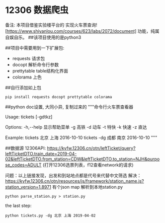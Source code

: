 # 12306 数据爬虫

备注: 本项目借鉴实验楼平台的 实现火车票查询![https://www.shiyanlou.com/courses/623/labs/2072/document] 功能，纯属自娱自乐。
##该项目使用的是python3

##项目中需要用到一下扩展包:
  - requests 请求包 
  - docopt 解析命令行参数
  - prettytable table结构化界面
  - colorama 上色
  
##自行添加如上包
```
pip install requests docopt prettytable colorama
```

##python doc设置, 大同小异, 复制过来的
"""命令行火车票查看器

Usage:
    tickets [-gdtkz] <from> <to> <date>

Options:
    -h,--help   显示帮助菜单
    -g          高铁
    -d          动车
    -t          特快
    -k          快速
    -z          直达

Example:
    tickets 北京 上海 2016-10-10
    tickets -dg 成都 南京 2016-10-10
"""
  
##数据源
12306API: https://kyfw.12306.cn/otn/leftTicket/query?leftTicketDTO.train_date=2019-04-02&leftTicketDTO.from_station=CDW&leftTicketDTO.to_station=NJH&purpose_codes=ADULT (打开12306选票列表，f12查看network的请求)

问题：以上链接发现，出发和到站地点都是代号来代替中文筛选
解决：
https://kyfw.12306.cn/otn/resources/js/framework/station_name.js?station_version=1.8971
有个json map 解析到本地station.py
```
python parse_station.py > station.py
```
the last step:
```
python tickets.py -dg 北京 上海 2019-04-02
```


